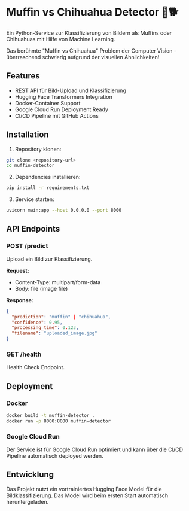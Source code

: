 # Muffin vs Chihuahua Detector 🧁🐕

Ein Python-Service zur Klassifizierung von Bildern als Muffins oder Chihuahuas mit Hilfe von Machine Learning.

Das berühmte "Muffin vs Chihuahua" Problem der Computer Vision - überraschend schwierig aufgrund der visuellen Ähnlichkeiten!

## Features

- REST API für Bild-Upload und Klassifizierung
- Hugging Face Transformers Integration
- Docker-Container Support
- Google Cloud Run Deployment Ready
- CI/CD Pipeline mit GitHub Actions

## Installation

1. Repository klonen:
```bash
git clone <repository-url>
cd muffin-detector
```

2. Dependencies installieren:
```bash
pip install -r requirements.txt
```

3. Service starten:
```bash
uvicorn main:app --host 0.0.0.0 --port 8000
```

## API Endpoints

### POST /predict
Upload ein Bild zur Klassifizierung.

**Request:**
- Content-Type: multipart/form-data
- Body: file (image file)

**Response:**
```json
{
  "prediction": "muffin" | "chihuahua",
  "confidence": 0.95,
  "processing_time": 0.123,
  "filename": "uploaded_image.jpg"
}
```

### GET /health
Health Check Endpoint.

## Deployment

### Docker
```bash
docker build -t muffin-detector .
docker run -p 8000:8000 muffin-detector
```

### Google Cloud Run
Der Service ist für Google Cloud Run optimiert und kann über die CI/CD Pipeline automatisch deployed werden.

## Entwicklung

Das Projekt nutzt ein vortrainiertes Hugging Face Model für die Bildklassifizierung. Das Model wird beim ersten Start automatisch heruntergeladen.
